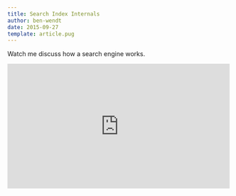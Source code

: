 ```yaml
---
title: Search Index Internals
author: ben-wendt
date: 2015-09-27
template: article.pug
---
```


Watch me discuss how a search engine works.

<span class="more"></span>


<iframe src="https://player.vimeo.com/video/140575093" width="500" height="281" frameborder="0" webkitallowfullscreen mozallowfullscreen allowfullscreen></iframe>

